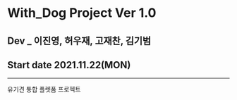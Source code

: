 # With_Dog Project Ver 1.0 
## Dev _ 이진영, 허우재, 고재찬, 김기범 
## Start date 2021.11.22(MON)
<hr>
유기견 통합 플렛폼 프로젝트 
